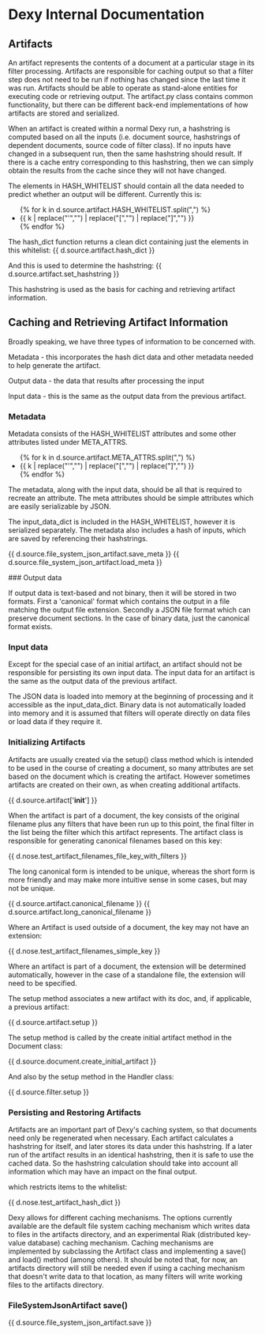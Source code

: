 # Dexy Internal Documentation

## Artifacts

An artifact represents the contents of a document at a particular stage in its filter processing. Artifacts are responsible for caching output so that a filter step does not need to be run if nothing has changed since the last time it was run. Artifacts should be able to operate as stand-alone entities for executing code or retrieving output. The artifact.py class contains common functionality, but there can be different back-end implementations of how artifacts are stored and serialized.

When an artifact is created within a normal Dexy run, a hashstring is computed based on all the inputs (i.e. document source, hashstrings of dependent documents, source code of filter class). If no inputs have changed in a subsequent run, then the same hashstring should result. If there is a cache entry corresponding to this hashstring, then we can simply obtain the results from the cache since they will not have changed.

The elements in HASH_WHITELIST should contain all the data needed to predict whether an output will be different. Currently this is:

<ul>
{% for k in d.source.artifact.HASH_WHITELIST.split(",") %}
<li>{{ k | replace("'","") | replace("[","") | replace("]","") }}</li>
{% endfor %}
</ul>

The hash_dict function returns a clean dict containing just the elements in this whitelist:
{{ d.source.artifact.hash_dict }}

And this is used to determine the hashstring:
{{ d.source.artifact.set_hashstring }}

This hashstring is used as the basis for caching and retrieving artifact information.

## Caching and Retrieving Artifact Information

Broadly speaking, we have three types of information to be concerned with.

Metadata - this incorporates the hash dict data and other metadata needed to help generate the artifact.

Output data - the data that results after processing the input

Input data - this is the same as the output data from the previous artifact.

### Metadata

Metadata consists of the HASH_WHITELIST attributes and some other attributes listed under META_ATTRS.

<ul>
{% for k in d.source.artifact.META_ATTRS.split(",") %}
<li>{{ k | replace("'","") | replace("[","") | replace("]","") }}</li>
{% endfor %}
</ul>

The metadata, along with the input data, should be all that is required to recreate an attribute. The meta attributes should be simple attributes which are easily serializable by JSON.

The input_data_dict is included in the HASH_WHITELIST, however it is serialized separately. The metadata also includes a hash of inputs, which are saved by referencing their hashstrings.

{{ d.source.file_system_json_artifact.save_meta }}
{{ d.source.file_system_json_artifact.load_meta }}

### Output data

If output data is text-based and not binary, then it will be stored in two formats. First a 'canonical' format which contains the output in a file matching the output file extension. Secondly a JSON file format which can preserve document sections. In the case of binary data, just the canonical format exists.

### Input data

Except for the special case of an initial artifact, an artifact should not be responsible for persisting its own input data. The input data for an artifact is the same as the output data of the previous artifact.

The JSON data is loaded into memory at the beginning of processing and it accessible as the input_data_dict. Binary data is not automatically loaded into memory and it is assumed that filters will operate directly on data files or load data if they require it.

### Initializing Artifacts

Artifacts are usually created via the setup() class method which is intended to be used in the course of creating a document, so many attributes are set based on the document which is creating the artifact. However sometimes artifacts are created on their own, as when creating additional artifacts.


{{ d.source.artifact['__init__'] }}

When the artifact is part of a document, the key consists of the original filename plus any filters that have been run up to this point, the final filter in the list being the filter which this artifact represents. The artifact class is responsible for generating canonical filenames based on this key:

{{ d.nose.test_artifact_filenames_file_key_with_filters }}

The long canonical form is intended to be unique, whereas the short form is more friendly and may make more intuitive sense in some cases, but may not be unique.

{{ d.source.artifact.canonical_filename }}
{{ d.source.artifact.long_canonical_filename }}

Where an Artifact is used outside of a document, the key may not have an extension:

{{ d.nose.test_artifact_filenames_simple_key }}

Where an artifact is part of a document, the extension will be determined automatically, however in the case of a standalone file, the extension will need to be specified.

The setup method associates a new artifact with its doc, and, if applicable, a previous artifact:

{{ d.source.artifact.setup }}

The setup method is called by the create initial artifact method in the Document class:

{{ d.source.document.create_initial_artifact }}

And also by the setup method in the Handler class:

{{ d.source.filter.setup }}


### Persisting and Restoring Artifacts

Artifacts are an important part of Dexy's caching system, so that documents need only be regenerated when necessary. Each artifact calculates a hashstring for itself, and later stores its data under this hashstring. If a later run of the artifact results in an identical hashstring, then it is safe to use the cached data. So the hashstring calculation should take into account all information which may have an impact on the final output.


which restricts items to the whitelist:


{{ d.nose.test_artifact_hash_dict }}

Dexy allows for different caching mechanisms. The options currently available are the default file system caching mechanism which writes data to files in the artifacts directory, and an experimental Riak (distributed key-value database) caching mechanism. Caching mechanisms are implemented by subclassing the Artifact class and implementing a save() and load() method (among others). It should be noted that, for now, an artifacts directory will still be needed even if using a caching mechanism that doesn't write data to that location, as many filters will write working files to the artifacts directory.

### FileSystemJsonArtifact save()

{{ d.source.file_system_json_artifact.save }}

